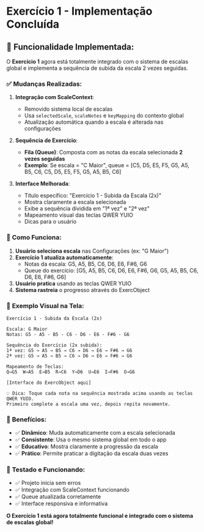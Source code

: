 # Exercício 1 - Implementação Concluída

## 🎵 **Funcionalidade Implementada:**

O **Exercício 1** agora está totalmente integrado com o sistema de escalas global e implementa a sequência de subida da escala 2 vezes seguidas.

### ✅ **Mudanças Realizadas:**

1. **Integração com ScaleContext**:
   - Removido sistema local de escalas
   - Usa `selectedScale`, `scaleNotes` e `keyMapping` do contexto global
   - Atualização automática quando a escala é alterada nas configurações

2. **Sequência de Exercício**:
   - **Fila (Queue)**: Composta com as notas da escala selecionada **2 vezes seguidas**
   - **Exemplo**: Se escala = "C Maior", queue = [C5, D5, E5, F5, G5, A5, B5, C6, C5, D5, E5, F5, G5, A5, B5, C6]

3. **Interface Melhorada**:
   - Título específico: "Exercício 1 - Subida da Escala (2x)"
   - Mostra claramente a escala selecionada
   - Exibe a sequência dividida em "1ª vez" e "2ª vez"
   - Mapeamento visual das teclas QWER YUIO
   - Dicas para o usuário

### 🎹 **Como Funciona:**

1. **Usuário seleciona escala** nas Configurações (ex: "G Maior")
2. **Exercício 1 atualiza automaticamente**:
   - Notas da escala: G5, A5, B5, C6, D6, E6, F#6, G6
   - Queue do exercício: [G5, A5, B5, C6, D6, E6, F#6, G6, G5, A5, B5, C6, D6, E6, F#6, G6]
3. **Usuário pratica** usando as teclas QWER YUIO
4. **Sistema rastreia** o progresso através do ExercObject

### 📱 **Exemplo Visual na Tela:**

```
Exercício 1 - Subida da Escala (2x)

Escala: G Maior
Notas: G5 - A5 - B5 - C6 - D6 - E6 - F#6 - G6

Sequência do Exercício (2x subida):
1ª vez: G5 → A5 → B5 → C6 → D6 → E6 → F#6 → G6
2ª vez: G5 → A5 → B5 → C6 → D6 → E6 → F#6 → G6

Mapeamento de Teclas:
Q→G5  W→A5  E→B5  R→C6  Y→D6  U→E6  I→F#6  O→G6

[Interface do ExercObject aqui]

💡 Dica: Toque cada nota na sequência mostrada acima usando as teclas QWER YUIO.
Primeiro complete a escala uma vez, depois repita novamente.
```

### 🔄 **Benefícios:**

- ✅ **Dinâmico**: Muda automaticamente com a escala selecionada
- ✅ **Consistente**: Usa o mesmo sistema global em todo o app
- ✅ **Educativo**: Mostra claramente a progressão da escala
- ✅ **Prático**: Permite praticar a digitação da escala duas vezes

### 🚀 **Testado e Funcionando:**

- ✅ Projeto inicia sem erros
- ✅ Integração com ScaleContext funcionando
- ✅ Queue atualizada corretamente
- ✅ Interface responsiva e informativa

**O Exercício 1 está agora totalmente funcional e integrado com o sistema de escalas global!**